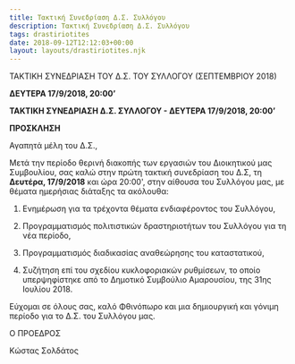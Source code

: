 ```yaml
---
title: Τακτική Συνεδρίαση Δ.Σ. Συλλόγου
description: Τακτική Συνεδρίαση Δ.Σ. Συλλόγου
tags: drastiriotites
date: 2018-09-12T12:12:03+00:00
layout: layouts/drastiriotites.njk
---
```

ΤΑΚΤΙΚΗ ΣΥΝΕΔΡΙΑΣΗ ΤΟΥ Δ.Σ. ΤΟΥ ΣΥΛΛΟΓΟΥ (ΣΕΠΤΕΜΒΡΙΟΥ 2018)

 **ΔΕΥΤΕΡΑ 17/9/2018, 20:00’**
<!-- excerpt -->
**ΤΑΚΤΙΚΗ ΣΥΝΕΔΡΙΑΣΗ Δ.Σ. ΣΥΛΛΟΓΟΥ - ΔΕΥΤΕΡΑ 17/9/2018, 20:00’**

**ΠΡΟΣΚΛΗΣΗ**

Αγαπητά μέλη του Δ.Σ.,

Μετά την περίοδο θερινή διακοπής των εργασιών του Διοικητικού μας Συμβουλίου, σας καλώ στην πρώτη τακτική συνεδρίαση του Δ.Σ, τη **Δευτέρα, 17/9/2018** και ώρα 20:00', στην αίθουσα του Συλλόγου μας, με θέματα ημερήσιας διάταξης τα ακόλουθα:

 1. Ενημέρωση για τα τρέχοντα θέματα ενδιαφέροντος του Συλλόγου,

 2. Προγραμματισμός πολιτιστικών δραστηριοτήτων του Συλλόγου για τη νέα περίοδο,

 3. Προγραμματισμός διαδικασίας αναθεώρησης του καταστατικού,

 4. Συζήτηση επί του σχεδίου κυκλοφοριακών ρυθμίσεων, το οποίο υπερψηφίστηκε από το Δημοτικό Συμβούλιο Αμαρουσίου, της 31ης Ιουλίου 2018.

Εύχομαι σε όλους σας, καλό Φθινόπωρο και μια δημιουργική και γόνιμη περίοδο για το Δ.Σ. του Συλλόγου μας.

Ο ΠΡΟΕΔΡΟΣ

Κώστας Σολδάτος
